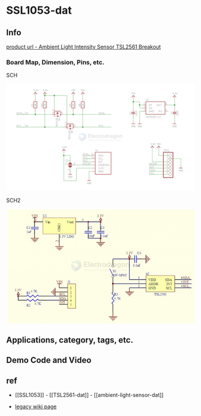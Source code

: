 
# SSL1053-dat

## Info

[product url - Ambient Light Intensity Sensor TSL2561 Breakout](https://www.electrodragon.com/product/ambient-light-intensity-sensor-tsl2561-breakout/)

### Board Map, Dimension, Pins, etc.

SCH 

![](2025-04-01-15-05-27.png)

SCH2 

![](2025-04-01-15-08-51.png)


## Applications, category, tags, etc. 

## Demo Code and Video

## ref 

- [[SSL1053]] - [[TSL2561-dat]] - [[ambient-light-sensor-dat]]

- [legacy wiki page ](https://w.electrodragon.com/w/Photosensitive_sensor)



